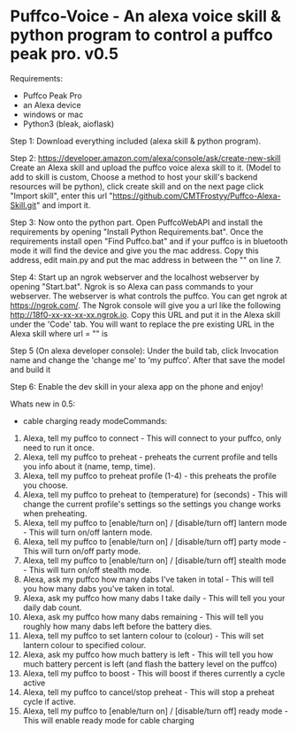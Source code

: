 # Puffco-Voice - An alexa voice skill & python program to control a puffco peak pro. v0.5

Requirements:
  - Puffco Peak Pro
  - an Alexa device
  - windows or mac
  - Python3 (bleak, aioflask)

Step 1:
  Download everything included (alexa skill & python program).
  
Step 2: https://developer.amazon.com/alexa/console/ask/create-new-skill
  Create an Alexa skill and upload the puffco voice alexa skill to it. (Model to add to skill is custom, Choose a method to host your skill's backend resources will be python), click create skill and on the next page click "Import skill", enter this url "https://github.com/CMTFrostyy/Puffco-Alexa-Skill.git" and import it.
  
Step 3:
  Now onto the python part. Open PuffcoWebAPI and install the requirements by opening "Install Python Requirements.bat". Once the requirements install open "Find Puffco.bat" and if your puffco is in bluetooth mode it will find the device and give you the mac address. Copy this address, edit main.py and put the mac address in between the "" on line 7.
  
Step 4:
  Start up an ngrok webserver and the localhost webserver by opening "Start.bat".  Ngrok is so Alexa can pass commands to your webserver. The webserver is what controls the puffco. You can get ngrok at https://ngrok.com/. The Ngrok console will give you a url like the following http://18f0-xx-xx-xx-xx.ngrok.io. Copy this URL and put it in the Alexa skill under the 'Code' tab. You will want to replace the pre existing URL in the Alexa skill where url = "" is
  
Step 5 (On alexa developer console):
  Under the build tab, click Invocation name and change the 'change me' to 'my puffco'. After that save the model and build it
  
Step 6: 
  Enable the dev skill in your alexa app on the phone and enjoy! 
  
 
Whats new in 0.5:
 - cable charging ready modeCommands:


  1. Alexa, tell my puffco to connect - This will connect to your puffco, only need to run it once.
  2. Alexa, tell my puffco to preheat - preheats the current profile and tells you info about it (name, temp, time).
  3. Alexa, tell my puffco to preheat profile (1-4) - this preheats the profile you choose.
  4. Alexa, tell my puffco to preheat to (temperature) for (seconds) - This will change the current profile's settings so the settings you change works when preheating.
  5. Alexa, tell my puffco to [enable/turn on] / [disable/turn off] lantern mode - This will turn on/off lantern mode.
  6. Alexa, tell my puffco to [enable/turn on] / [disable/turn off] party mode - This will turn on/off party mode.
  7. Alexa, tell my puffco to [enable/turn on] / [disable/turn off] stealth mode - This will turn on/off stealth mode.
  8. Alexa, ask my puffco how many dabs I've taken in total - This will tell you how many dabs you've taken in total.
  9. Alexa, ask my puffco how many dabs I take daily - This will tell you your daily dab count.
  10. Alexa, ask my puffco how many dabs remaining - This will tell you roughly how many dabs left before the battery dies.
  11. Alexa, tell my puffco to set lantern colour to (colour) - This will set lantern colour to specified colour.
  12. Alexa, ask my puffco how much battery is left - This will tell you how much battery percent is left (and flash the battery level on the puffco)
  13. Alexa, tell my puffco to boost - This will boost if theres currently a cycle active
  14. Alexa, tell my puffco to cancel/stop preheat - This will stop a preheat cycle if active.
  15. Alexa, tell my puffco to [enable/turn on] / [disable/turn off] ready mode - This will enable ready mode for cable charging


  
